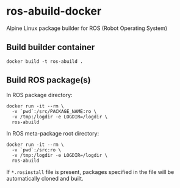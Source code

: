 # ros-abuild-docker

Alpine Linux package builder for ROS (Robot Operating System)

## Build builder container

```shell
docker build -t ros-abuild .
```

## Build ROS package(s)

In ROS package directory:
```shell
docker run -it --rm \
  -v `pwd`:/src/PACKAGE_NAME:ro \
  -v /tmp:/logdir -e LOGDIR=/logdir \
  ros-abuild
```

In ROS meta-package root directory:
```shell
docker run -it --rm \
  -v `pwd`:/src:ro \
  -v /tmp:/logdir -e LOGDIR=/logdir \
  ros-abuild
```

If `*.rosinstall` file is present, packages specified in the file will be automatically cloned and built.
